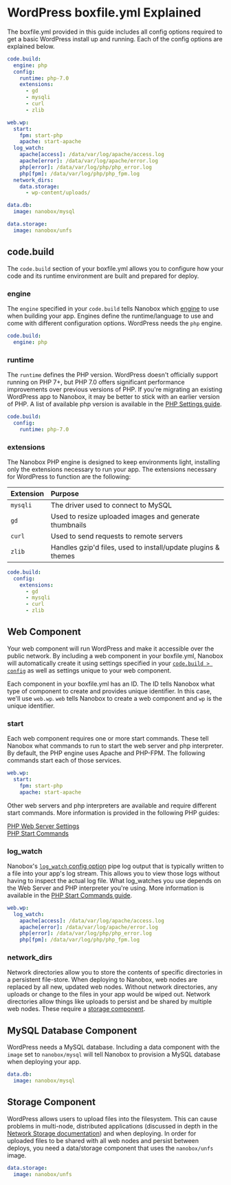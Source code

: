 # WordPress boxfile.yml Explained

The boxfile.yml provided in this guide includes all config options required to get a basic WordPress install up and running. Each of the config options are explained below.

```yaml
code.build:
  engine: php
  config:
    runtime: php-7.0
    extensions:
      - gd
      - mysqli
      - curl
      - zlib

web.wp:
  start:
    fpm: start-php
    apache: start-apache
  log_watch:
    apache[access]: /data/var/log/apache/access.log
    apache[error]: /data/var/log/apache/error.log
    php[error]: /data/var/log/php/php_error.log
    php[fpm]: /data/var/log/php/php_fpm.log
  network_dirs:
    data.storage:
      - wp-content/uploads/

data.db:
  image: nanobox/mysql

data.storage:
  image: nanobox/unfs
```

## code.build
The `code.build` section of your boxfile.yml allows you to configure how your code and its runtime environment are built and prepared for deploy.

### engine
The `engine` specified in your `code.build` tells Nanobox which [engine](https://docs.nanobox.io/engines/) to use when building your app. Engines define the runtime/language to use and come with different configuration options. WordPress needs the `php` engine.

```yaml
code.build:
  engine: php
```

### runtime
The `runtime` defines the PHP version. WordPress doesn't officially support running on PHP 7+, but PHP 7.0 offers significant performance improvements over previous versions of PHP. If you're migrating an existing WordPress app to Nanobox, it may be better to stick with an earlier version of PHP. A list of available php version is available in the [PHP Settings guide](/php/php-settings/#runtime).

```yaml
code.build:
  config:
    runtime: php-7.0
```

### extensions
The Nanobox PHP engine is designed to keep environments light, installing only the extensions necessary to run your app. The extensions necessary for WordPress to function are the following:

| Extension | Purpose                                                       |
|:----------|:--------------------------------------------------------------|
| `mysqli`  | The driver used to connect to MySQL                           |
| `gd`      | Used to resize uploaded images and generate thumbnails        |
| `curl`    | Used to send requests to remote servers                       |
| `zlib`    | Handles gzip'd files, used to install/update plugins & themes |

```yaml
code.build:
  config:
    extensions:
      - gd
      - mysqli
      - curl
      - zlib
```

## Web Component
Your web component will run WordPress and make it accessible over the public network. By including a web component in your boxfile.yml, Nanobox will automatically create it using settings specified in your [`code.build > config`](#code-build) as well as settings unique to your web component.

Each component in your boxfile.yml has an ID. The ID tells Nanobox what type of component to create and provides unique identifier. In this case, we'll use `web.wp`. `web` tells Nanobox to create a web component and `wp` is the unique identifier.

### start
Each web component requires one or more start commands. These tell Nanobox what commands to run to start the web server and php interpreter. By default, the PHP engine uses Apache and PHP-FPM. The following commands start each of those services.

```yaml
web.wp:
  start:
    fpm: start-php
    apache: start-apache
```

Other web servers and php interpreters are available and require different start commands. More information is provided in the following PHP guides:

[PHP Web Server Settings](http://localhost:4567/php/web-server-settings/)  
[PHP Start Commands](http://localhost:4567/php/start/)

### log_watch
Nanobox's [`log_watch` config option](https://docs.nanobox.io/app-config/app-logs/) pipe log output that is typically written to a file into your app's log stream. This allows you to view those logs without having to inspect the actual log file. What log_watches you use depends on the Web Server and PHP interpreter you're using. More information is available in the [PHP Start Commands guide](#).

```yaml
web.wp:
  log_watch:
    apache[access]: /data/var/log/apache/access.log
    apache[error]: /data/var/log/apache/error.log
    php[error]: /data/var/log/php/php_error.log
    php[fpm]: /data/var/log/php/php_fpm.log
```

### network_dirs
Network directories allow you to store the contents of specific directories in a persistent file-store. When deploying to Nanobox, web nodes are replaced by all new, updated web nodes. Without network directories, any uploads or change to the files in your app would be wiped out. Network directories allow things like uploads to persist and be shared by multiple web nodes. These require a [storage component](#storage-component).

## MySQL Database Component
WordPress needs a MySQL database. Including a data component with the `image` set to `nanobox/mysql` will tell Nanobox to provision a MySQL database when deploying your app.

```yaml
data.db:
  image: nanobox/mysql
```

## Storage Component
WordPress allows users to upload files into the filesystem. This can cause problems in multi-node, distributed applications (discussed in depth in the [Network Storage documentation](https://docs.nanobox.io/app-config/network-storage/)) and when deploying. In order for uploaded files to be shared with all web nodes and persist between deploys, you need a data/storage component that uses the `nanobox/unfs` image.

```yaml
data.storage:
  image: nanobox/unfs
```
